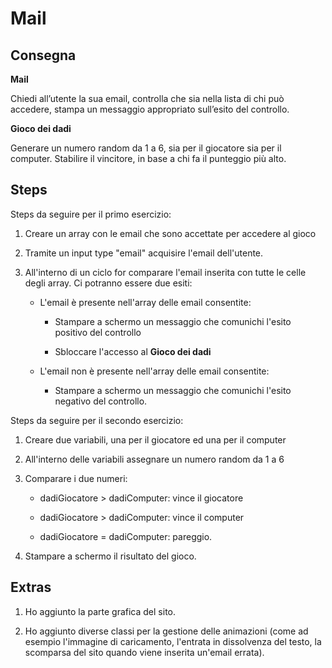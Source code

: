 # Mail

## Consegna

**Mail**

Chiedi all’utente la sua email, controlla che sia nella lista di chi può accedere, stampa un messaggio appropriato sull’esito del controllo.

**Gioco dei dadi**

Generare un numero random da 1 a 6, sia per il giocatore sia per il computer.
Stabilire il vincitore, in base a chi fa il punteggio più alto.

## Steps

Steps da seguire per il primo esercizio:

1. Creare un array con le email che sono accettate per accedere al gioco

2. Tramite un input type "email" acquisire l'email dell'utente.

3. All'interno di un ciclo for comparare l'email inserita con tutte le celle degli array. Ci potranno essere due esiti: 
    
    - L'email è presente nell'array delle email consentite:

        - Stampare a schermo un messaggio che comunichi l'esito positivo del controllo
        
        - Sbloccare l'accesso al **Gioco dei dadi**

    - L'email non è presente nell'array delle email consentite:

        - Stampare a schermo un messaggio che comunichi l'esito negativo del controllo.

Steps da seguire per il secondo esercizio:

1. Creare due variabili, una per il giocatore ed una per il computer

2. All'interno delle variabili assegnare un numero random da 1 a 6

3. Comparare i due numeri:

    - dadiGiocatore > dadiComputer: vince il giocatore

    - dadiGiocatore > dadiComputer: vince il computer

    - dadiGiocatore = dadiComputer: pareggio.

4. Stampare a schermo il risultato del gioco.

## Extras

1. Ho aggiunto la parte grafica del sito.

2. Ho aggiunto diverse classi per la gestione delle animazioni (come ad esempio l'immagine di caricamento, l'entrata in dissolvenza del testo, la scomparsa del sito quando viene inserita un'email errata).